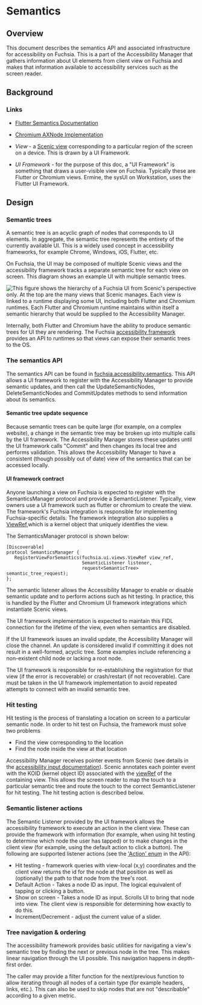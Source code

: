 # Semantics

## Overview

This document describes the semantics API and associated infrastructure for
accessibility on Fuchsia. This is a part of the Accessibility Manager that
gathers information about UI elements from client view on Fuchsia and makes that
information available to accessibility services such as the screen reader.

## Background

### Links

* [Flutter Semantics Documentation][flutter]
* [Chromium AXNode Implementation][chromium]

* _View_ - a [Scenic view][view] corresponding to a particular region of the
  screen on a device. This is drawn by a UI Framework.

* _UI Framework_ - for the purpose of this doc, a "UI Framework" is something
  that draws a user-visible view on Fuchsia. Typically these are Flutter or
  Chromium views. Ermine, the sysUI on Workstation, uses the Flutter UI
  Framework.

## Design

### Semantic trees

A semantic tree is an acyclic graph of nodes that corresponds to UI elements. In
aggregate, the semantic tree represents the entirety of the currently available
UI. This is a widely used concept in accessibility frameworks, for example
Chrome, Windows, iOS, Flutter, etc.

On Fuchsia, the UI may be composed of multiple Scenic views and the
accessibility framework tracks a separate semantic tree for each view on
screen. This diagram shows an example UI with multiple semantic trees.

![This figure shows the hierarchy of a Fuchsia UI from Scenic's perspective only. At the top are the many views that Scenic manages. Each view is linked to a runtime displaying some UI, including both Flutter and Chromium runtimes. Each Flutter and Chromium runtime maintains within itself a semantic hierarchy that would be supplied to the Accessibility Manager.](scenic_semantics.png)

Internally, both Flutter and Chromium have the ability to produce semantic trees
for UI they are rendering. The Fuchsia [accessibility
framework](accessibility_framework.md) provides an API to runtimes so that views
can expose their semantic trees to the OS.

### The semantics API

The semantics API can be found in [fuchsia.accessibility.semantics][semantics].
This API allows a UI framework to register with the Accessibility Manager to
provide semantic updates, and then call the UpdateSemanticNodes,
DeleteSemanticNodes and CommitUpdates methods to send information about its
semantics.

#### Semantic tree update sequence

Because semantic trees can be quite large (for example, on a complex website), a
change in the semantic tree may be broken up into multiple calls by the UI
framework. The Accessibility Manager stores these updates until the UI framework
calls "Commit" and then changes its local tree and performs validation. This
allows the Accessibility Manager to have a consistent (though possibly out of
date) view of the semantics that can be accessed locally.

#### UI framework contract

Anyone launching a view on Fuchsia is expected to register with the
SemanticsManager protocol and provide a SemanticListener. Typically, view owners
use a UI framework such as flutter or chromium to create the view. The
framework's Fuchsia integration is responsible for implementing Fuchsia-specific
details. The framework integration also supplies a
[ViewRef][viewref],which is a kernel object
that uniquely identifies the view.

The SemanticsManager protocol is shown below:

```fidl
[Discoverable]
protocol SemanticsManager {
   RegisterViewForSemantics(fuchsia.ui.views.ViewRef view_ref,
                            SemanticListener listener,
                            request<SemanticTree> semantic_tree_request);
};
```

The semantic listener allows the Accessibility Manager to enable or disable
semantic update and to perform actions such as hit testing. In practice, this is
handled by the Flutter and Chromium UI framework integrations which instantiate
Scenic views.

The UI framework implementation is expected to maintain this FIDL connection for
the lifetime of the view, even when semantics are disabled.

If the UI framework issues an invalid update, the Accessibility Manager will
close the channel. An update is considered invalid if committing it does not
result in a well-formed, acyclic tree. Some examples include referencing a
non-existent child node or lacking a root node.

The UI framework is responsible for re-establishing the registration for that
view (if the error is recoverable) or crash/restart (if not recoverable). Care
must be taken in the UI framework implementation to avoid repeated attempts to
connect with an invalid semantic tree.

### Hit testing

Hit testing is the process of translating a location on screen to a particular
semantic node. In order to hit test on Fuchsia, the framework must solve two
problems

* Find the view corresponding to the location
* Find the node inside the view at that location

Accessibility Manager receives pointer events from Scenic (see details in the
[accessibility input documentation][a11yinput]). Scenic annotates each pointer
event with the KOID (kernel object ID) associated with the [viewRef][viewref] of
the containing view. This allows the screen reader to map the touch to a
particular semantic tree and route the touch to the correct SemanticListener for
hit testing. The hit testing action is described below.

### Semantic listener actions

The Semantic Listener provided by the UI framework allows the accessibility
framework to execute an action in the client view. These can provide the
framework with information (for example, when using hit testing to determine
which node the user has tapped) or to make changes in the client view (for
example, using the default action to click a button). The following are
supported listener actions (see the ['Action'
enum][node] in the API):

* Hit testing - framework queries with view-local (x,y) coordinates and the
  client view returns the id for the node at that position as well as
  (optionally) the path to that node from the tree's root.
* Default Action - Takes a node ID as input. The logical equivalent of tapping
  or clicking a button.
* Show on screen - Takes a node ID as input. Scrolls UI to bring that
  node into view. The client view is responsible for determining how exactly to
  do this.
* Increment/Decrement - adjust the current value of a slider.

### Tree navigation & ordering

The accessibility framework provides basic utilities for navigating a view's
semantic tree by finding the next or previous node in the tree. This makes
linear navigation through the UI possible. This navigation happens in
depth-first order.

The caller may provide a filter function for the next/previous function to allow
iterating through all nodes of a certain type (for example headers, links,
etc.). This can also be used to skip nodes that are not "describable" according
to a given metric.


[flutter]: https://api.flutter.dev/flutter/widgets/Semantics-class.html
[chromium]: https://source.chromium.org/chromium/chromium/src/+/master:ui/accessibility/ax_node_data.h
[view]: /docs/development/graphics/scenic/concepts/view_ref.md
[a11yinput]: https://bugs.fuchsia.dev/p/fuchsia/issues/detail?id=78638
[viewref]: https://cs.opensource.google/fuchsia/fuchsia/+/main:sdk/fidl/fuchsia.ui.views/view_ref.fidl
[node]: https://cs.opensource.google/fuchsia/fuchsia/+/main:sdk/fidl/fuchsia.accessibility.semantics/node.fidl
[semantics]: https://cs.opensource.google/fuchsia/fuchsia/+/main:sdk/fidl/fuchsia.accessibility.semantics/semantics_manager.fidl
